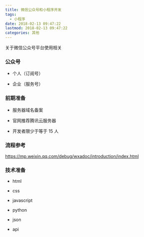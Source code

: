 ```yaml
---
title: 微信公众号和小程序开发
tags:
  - 小程序
date: 2018-02-13 09:47:22
lastmod: 2018-02-13 09:47:22
categories: 其他
---
```


关于微信公众号平台使用相关

<!--more-->

### 公众号

- 个人（订阅号）

- 企业（服务号）

### 前期准备

- 服务器域名备案

- 官网推荐腾讯云服务器

- 开发者限少于等于 15 人

### 流程参考

<a href="https://mp.weixin.qq.com/debug/wxadoc/introduction/index.html">https://mp.weixin.qq.com/debug/wxadoc/introduction/index.html</a>

### 技术准备

- html

- css

- javascript

- python

- json

- api
